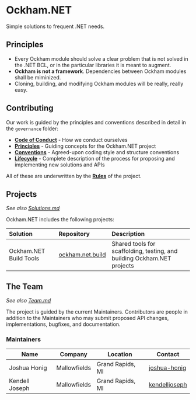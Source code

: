 # Ockham.NET
Simple solutions to frequent .NET needs.

## Principles
 - Every Ockham module should solve a clear problem that is not solved in the .NET BCL, or in the particular libraries it is meant to augment.
 - **Ockham is not a framework**. Dependencies between Ockham modules shall be miminized.
 - Cloning, building, and modifying Ockham modules will be really, really easy.

## Contributing
 
Our work is guided by the principles and conventions described in detail in the `governance` folder:

  - **[Code of Conduct](./governance/CodeOfConduct.md)** - How we conduct ourselves
  - **[Principles](./governance/Principles.md)** - Guiding concepts for the Ockham.NET project
  - **[Conventions](./governance/Conventions.md)** - Agreed-upon coding style and structure conventions
  - **[Lifecycle](./governance/Lifecycle.md)** - Complete description of the process for proposing and implementing new solutions and APIs

All of these are underwritten by the **[Rules](./governance/Rules.md)** of the project.

## Projects

*See also [Solutions.md](./docs/Solutions.md)*

Ockham.NET includes the following projects:

|Solution|Repository|Description|
|:-------|:---------|:-----|
|Ockham.NET Build Tools|[ockham.net.build](https://github.com/ockham-net/ockham.net.build)|Shared tools for scaffolding, testing, and building Ockham.NET projects|

## The Team

*See also [Team.md](./governance/Team.md)*

The project is guided by the current Maintainers. Contributors are people in addition to the Maintainers who may submit proposed API changes, implementations, bugfixes, and documentation.

### Maintainers


|Name|Company|Location|Contact|
|----|-------|--------|-------|
|Joshua Honig|Mallowfields|Grand Rapids, MI|[joshua-honig](https://github.com/joshua-honig)| 
|Kendell Joseph|Mallowfields|Grand Rapids, MI|[kendelljoseph](https://github.com/kendelljoseph)|

